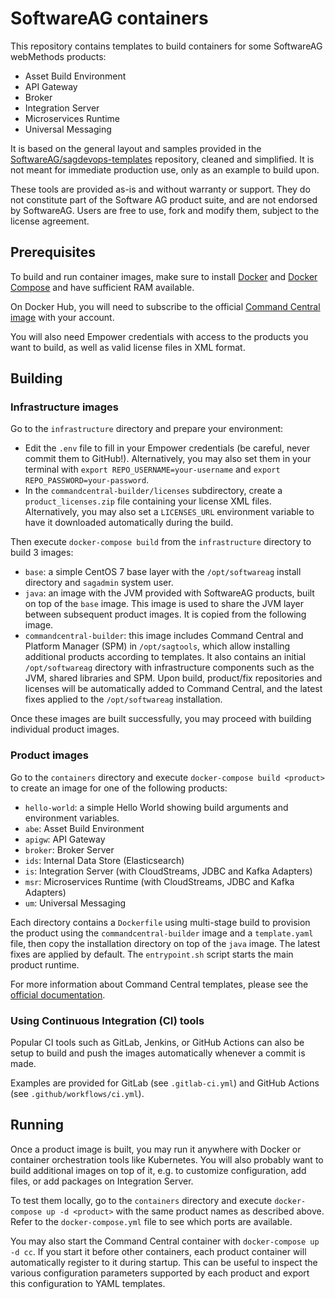 # SoftwareAG containers

This repository contains templates to build containers for some SoftwareAG webMethods products:
- Asset Build Environment
- API Gateway
- Broker
- Integration Server
- Microservices Runtime
- Universal Messaging

It is based on the general layout and samples provided in the [SoftwareAG/sagdevops-templates](https://github.com/SoftwareAG/sagdevops-template) repository, cleaned and simplified. It is not meant for immediate production use, only as an example to build upon.

These tools are provided as-is and without warranty or support. They do not constitute part of the Software AG product suite, and are not endorsed by SoftwareAG. Users are free to use, fork and modify them, subject to the license agreement.

## Prerequisites

To build and run container images, make sure to install [Docker](https://docs.docker.com/engine/install/) and [Docker Compose](https://docs.docker.com/compose/install/) and have sufficient RAM available.

On Docker Hub, you will need to subscribe to the official [Command Central image](https://hub.docker.com/_/softwareag-commandcentral) with your account.

You will also need Empower credentials with access to the products you want to build, as well as valid license files in XML format.

## Building

### Infrastructure images

Go to the `infrastructure` directory and prepare your environment:

- Edit the `.env` file to fill in your Empower credentials (be careful, never commit them to GitHub!). Alternatively, you may also set them in your terminal with `export REPO_USERNAME=your-username` and `export REPO_PASSWORD=your-password`.
- In the `commandcentral-builder/licenses` subdirectory, create a `product_licenses.zip` file containing your license XML files. Alternatively, you may also set a `LICENSES_URL` environment variable to have it downloaded automatically during the build.

Then execute `docker-compose build` from the `infrastructure` directory to build 3 images:

- `base`: a simple CentOS 7 base layer with the `/opt/softwareag` install directory and `sagadmin` system user.
- `java`: an image with the JVM provided with SoftwareAG products, built on top of the `base` image. This image is used to share the JVM layer between subsequent product images. It is copied from the following image.
- `commandcentral-builder`: this image includes Command Central and Platform Manager (SPM) in `/opt/sagtools`, which allow installing additional products according to templates. It also contains an initial `/opt/softwareag` directory with infrastructure components such as the JVM, shared libraries and SPM. Upon build, product/fix repositories and licenses will be automatically added to Command Central, and the latest fixes applied to the `/opt/softwareag` installation.

Once these images are built successfully, you may proceed with building individual product images.

### Product images

Go to the `containers` directory and execute `docker-compose build <product>` to create an image for one of the following products:

- `hello-world`: a simple Hello World showing build arguments and environment variables.
- `abe`: Asset Build Environment
- `apigw`: API Gateway
- `broker`: Broker Server
- `ids`: Internal Data Store (Elasticsearch)
- `is`: Integration Server (with CloudStreams, JDBC and Kafka Adapters)
- `msr`: Microservices Runtime (with CloudStreams, JDBC and Kafka Adapters)
- `um`: Universal Messaging

Each directory contains a `Dockerfile` using multi-stage build to provision the product using the `commandcentral-builder` image and a `template.yaml` file, then copy the installation directory on top of the `java` image. The latest fixes are applied by default. The `entrypoint.sh` script starts the main product runtime.

For more information about Command Central templates, please see the [official documentation](https://documentation.softwareag.com/webmethods/command_central/cce10-5/10-5_Command_Central_webhelp/index.html).

### Using Continuous Integration (CI) tools

Popular CI tools such as GitLab, Jenkins, or GitHub Actions can also be setup to build and push the images automatically whenever a commit is made.

Examples are provided for GitLab (see `.gitlab-ci.yml`) and GitHub Actions (see `.github/workflows/ci.yml`).

## Running

Once a product image is built, you may run it anywhere with Docker or container orchestration tools like Kubernetes. You will also probably want to build additional images on top of it, e.g. to customize configuration, add files, or add packages on Integration Server.

To test them locally, go to the `containers` directory and execute `docker-compose up -d <product>` with the same product names as described above. Refer to the `docker-compose.yml` file to see which ports are available.

You may also start the Command Central container with `docker-compose up -d cc`. If you start it before other containers, each product container will automatically register to it during startup. This can be useful to inspect the various configuration parameters supported by each product and export this configuration to YAML templates.
